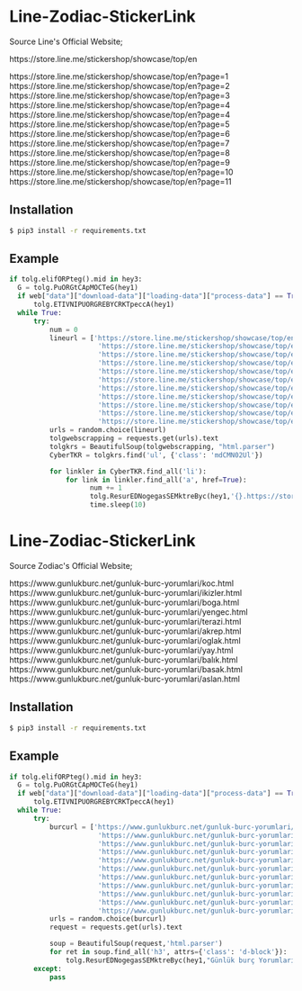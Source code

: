 # Line-Zodiac-StickerLink
Source Line's Official Website;
<p>https://store.line.me/stickershop/showcase/top/en</p>
https://store.line.me/stickershop/showcase/top/en?page=1
https://store.line.me/stickershop/showcase/top/en?page=2
https://store.line.me/stickershop/showcase/top/en?page=3
https://store.line.me/stickershop/showcase/top/en?page=4
https://store.line.me/stickershop/showcase/top/en?page=4
https://store.line.me/stickershop/showcase/top/en?page=5
https://store.line.me/stickershop/showcase/top/en?page=6
https://store.line.me/stickershop/showcase/top/en?page=7
https://store.line.me/stickershop/showcase/top/en?page=8
https://store.line.me/stickershop/showcase/top/en?page=9
https://store.line.me/stickershop/showcase/top/en?page=10
https://store.line.me/stickershop/showcase/top/en?page=11</p>

Installation
------------
```bash
$ pip3 install -r requirements.txt
```

Example
------------
```python
if tolg.elifORPteg().mid in hey3:
  G = tolg.PuORGtCApMOCTeG(hey1)
  if web["data"]["download-data"]["loading-data"]["process-data"] == True:
      tolg.ETIVNIPUORGREBYCRKTpeccA(hey1)
  while True:
      try:
          num = 0
          lineurl = ['https://store.line.me/stickershop/showcase/top/en?page=1',
                      'https://store.line.me/stickershop/showcase/top/en?page=2',
                      'https://store.line.me/stickershop/showcase/top/en?page=3',
                      'https://store.line.me/stickershop/showcase/top/en?page=4',
                      'https://store.line.me/stickershop/showcase/top/en?page=4',
                      'https://store.line.me/stickershop/showcase/top/en?page=5',
                      'https://store.line.me/stickershop/showcase/top/en?page=6',
                      'https://store.line.me/stickershop/showcase/top/en?page=7',
                      'https://store.line.me/stickershop/showcase/top/en?page=8',
                      'https://store.line.me/stickershop/showcase/top/en?page=9',
                      'https://store.line.me/stickershop/showcase/top/en?page=10']
          urls = random.choice(lineurl)
          tolgwebscrapping = requests.get(urls).text
          tolgkrs = BeautifulSoup(tolgwebscrapping, "html.parser")
          CyberTKR = tolgkrs.find('ul', {'class': 'mdCMN02Ul'})

          for linkler in CyberTKR.find_all('li'):
              for link in linkler.find_all('a', href=True):
                    num += 1
                    tolg.ResurEDNogegasSEMktreByc(hey1,'{}.https://store.line.me{}'.format(num, link['href']))
                    time.sleep(10)
```
# Line-Zodiac-StickerLink
Source Zodiac's Official Website;
<p>https://www.gunlukburc.net/gunluk-burc-yorumlari/koc.html
https://www.gunlukburc.net/gunluk-burc-yorumlari/ikizler.html
https://www.gunlukburc.net/gunluk-burc-yorumlari/boga.html
https://www.gunlukburc.net/gunluk-burc-yorumlari/yengec.html
https://www.gunlukburc.net/gunluk-burc-yorumlari/terazi.html
https://www.gunlukburc.net/gunluk-burc-yorumlari/akrep.html
https://www.gunlukburc.net/gunluk-burc-yorumlari/oglak.html
https://www.gunlukburc.net/gunluk-burc-yorumlari/yay.html
https://www.gunlukburc.net/gunluk-burc-yorumlari/balık.html
https://www.gunlukburc.net/gunluk-burc-yorumlari/basak.html
https://www.gunlukburc.net/gunluk-burc-yorumlari/aslan.html</p>

Installation
------------
```bash
$ pip3 install -r requirements.txt
```

Example
------------
```python
if tolg.elifORPteg().mid in hey3:
  G = tolg.PuORGtCApMOCTeG(hey1)
  if web["data"]["download-data"]["loading-data"]["process-data"] == True:
      tolg.ETIVNIPUORGREBYCRKTpeccA(hey1)
  while True:
      try:
          burcurl = ['https://www.gunlukburc.net/gunluk-burc-yorumlari/koc.html',
                      'https://www.gunlukburc.net/gunluk-burc-yorumlari/ikizler.html',
                      'https://www.gunlukburc.net/gunluk-burc-yorumlari/boga.html',
                      'https://www.gunlukburc.net/gunluk-burc-yorumlari/yengec.html',
                      'https://www.gunlukburc.net/gunluk-burc-yorumlari/terazi.html',
                      'https://www.gunlukburc.net/gunluk-burc-yorumlari/akrep.html',
                      'https://www.gunlukburc.net/gunluk-burc-yorumlari/oglak.html',
                      'https://www.gunlukburc.net/gunluk-burc-yorumlari/yay.html',
                      'https://www.gunlukburc.net/gunluk-burc-yorumlari/balık.html',
                      'https://www.gunlukburc.net/gunluk-burc-yorumlari/basak.html',
                      'https://www.gunlukburc.net/gunluk-burc-yorumlari/aslan.html']
          urls = random.choice(burcurl)
          request = requests.get(urls).text

          soup = BeautifulSoup(request,'html.parser')
          for ret in soup.find_all('h3', attrs={'class': 'd-block'}):
              tolg.ResurEDNogegasSEMktreByc(hey1,"Günlük burç Yorumları, Sırasıyla: \n\n{}".format(ret.find_next('p').text))
      except:
          pass
```
